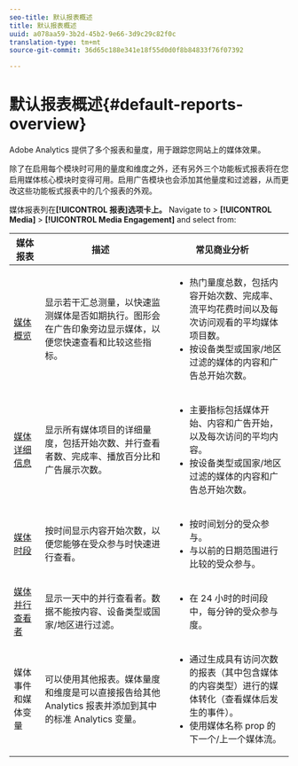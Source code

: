 ```yaml
---
seo-title: 默认报表概述
title: 默认报表概述
uuid: a078aa59-3b2d-45b2-9e66-3d9c29c82f0c
translation-type: tm+mt
source-git-commit: 36d65c188e341e18f55d0d0f8b84833f76f07392

---
```



# 默认报表概述{#default-reports-overview}

Adobe Analytics 提供了多个报表和量度，用于跟踪您网站上的媒体效果。

除了在启用每个模块时可用的量度和维度之外，还有另外三个功能板式报表将在您启用媒体核心模块时变得可用。启用广告模块也会添加其他量度和过滤器，从而更改这些功能板式报表中的几个报表的外观。

媒体报表列在&#x200B;**[!UICONTROL 报表]选项卡上。** Navigate to &gt; **[!UICONTROL Media]** &gt; **[!UICONTROL Media Engagement]** and select from:

| 媒体报表 | 描述     | 常见商业分析       |
| --- | --- | --- |
| [媒体概览](media-reports-overview.md) | 显示若干汇总测量，以快速监测媒体是否如期执行。图形会在广告印象旁边显示媒体，以便您快速查看和比较这些指标。 | <ul> <li>热门量度总数，包括内容开始次数、完成率、流平均花费时间以及每次访问观看的平均媒体项目数。  </li> <li>按设备类型或国家/地区过滤的媒体的内容和广告总开始次数。  </li> </ul> |
| [媒体详细信息](media-reports-detail.md) | 显示所有媒体项目的详细量度，包括开始次数、并行查看者数、完成率、播放百分比和广告展示次数。 | <ul> <li>主要指标包括媒体开始、内容和广告开始，以及每次访问的平均内容。  </li> <li>按设备类型或国家/地区过滤的媒体的内容和广告总开始次数。  </li> </ul> |
| [媒体时段](media-reports-daypart.md) | 按时间显示内容开始次数，以便您能够在受众参与时快速进行查看。 | <ul> <li>按时间划分的受众参与。  </li> <li>与以前的日期范围进行比较的受众参与。  </li> </ul> |
| [媒体并行查看者](media-concurrent-viewers.md) | 显示一天中的并行查看者。数据不能按内容、设备类型或国家/地区进行过滤。 | <ul> <li>在 24 小时的时间段中，每分钟的受众参与度。  </li> </ul> |
| 媒体事件和媒体变量 | 可以使用其他报表。媒体量度和维度是可以直接报告给其他 Analytics 报表并添加到其中的标准 Analytics 变量。 | <ul> <li>通过生成具有访问次数的报表（其中包含媒体的内容类型）进行的媒体转化（查看媒体后发生的事件）。  </li> <li>使用媒体名称 prop 的下一个/上一个媒体流。  </li> </ul> |
